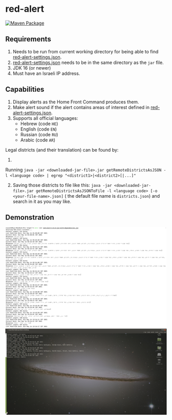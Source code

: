 # red-alert

[![Maven Package](https://github.com/ashr123/red-alert/actions/workflows/maven-publish.yml/badge.svg?branch=1.0.0)](https://github.com/ashr123/red-alert/actions/workflows/maven-publish.yml)

## Requirements

1. Needs to be run from current working directory for being able to
   find [red-alert-settings.json](red-alert-settings.json).
2. [red-alert-settings.json](red-alert-settings.json) needs to be in the same directory as the `jar` file.
3. JDK 16 (or newer)
4. Must have an Israeli IP address.

## Capabilities

1. Display alerts as the Home Front Command produces them.
2. Make alert sound if the alert contains areas of interest defined
   in [red-alert-settings.json](red-alert-settings.json).
3. Supports all official languages:
   - Hebrew (code `HE`)
   - English (code `EN`)
   - Russian (code `RU`)
   - Arabic (code `AR`)

[comment]: <> (   Got it by running the following code on the DevTools console window on chrome)

[comment]: <> (   ```javascript)

[comment]: <> (   console.log&#40;JSON.stringify&#40;districts.reduce&#40;&#40;result, {label_he, label}&#41; => &#40;result[label_he] = label, result&#41;, {}&#41;&#41;&#41;)

[comment]: <> (   ```)

Legal districts (and their translation) can be found by:

1.

Running `java -jar <downloaded-jar-file>.jar getRemoteDistrictsAsJSON -l <language code> | egrep "<district1>|<district2>[|...]"`

2. Saving those districts to file like
   this: `java -jar <downloaded-jar-file>.jar getRemoteDistrictsAsJSONToFile -l <language code> [-o <your-file-name>.json]` (
   the default file name is `districts.json`) and search in it as you may like.

## Demonstration

![demo](pic.png "Demo")
![demo](pic2.png "Demo")